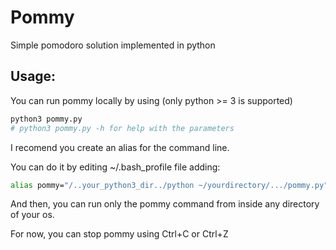 # Pommy
Simple pomodoro solution implemented in python

## Usage:
You can run pommy locally by using (only python >= 3 is supported) 
```bash
python3 pommy.py 
# python3 pommy.py -h for help with the parameters
```
I recomend you create an alias for the command line. 

You can do it by editing ~/.bash_profile file adding:

```bash
alias pommy="/..your_python3_dir../python ~/yourdirectory/.../pommy.py"
```
And then, you can run only the pommy command from inside any directory of your os. 

For now, you can stop pommy using Ctrl+C or Ctrl+Z